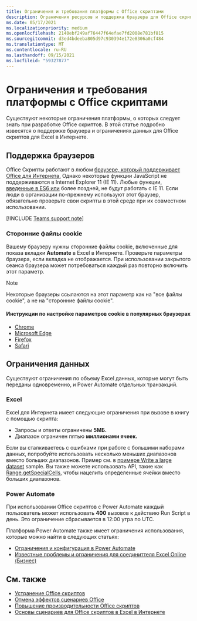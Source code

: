 ```yaml
---
title: Ограничения и требования платформы с Office скриптами
description: Ограничения ресурсов и поддержка браузера для Office скриптов при Excel в Интернете
ms.date: 05/17/2021
ms.localizationpriority: medium
ms.openlocfilehash: 2140ebf249af76447f64efae7fd2008e781bf815
ms.sourcegitcommit: d3ed4bdeeba805d97c930394e172e8306a0cf484
ms.translationtype: MT
ms.contentlocale: ru-RU
ms.lasthandoff: 09/15/2021
ms.locfileid: "59327877"
---
```

# <a name="platform-limits-and-requirements-with-office-scripts"></a>Ограничения и требования платформы с Office скриптами

Существуют некоторые ограничения платформы, о которых следует знать при разработке Office скриптов. В этой статье подробно извесятся о поддержке браузера и ограничениях данных для Office скриптов для Excel в Интернете.

## <a name="browser-support"></a>Поддержка браузеров

Office Скрипты работают в любом [браузере, который поддерживает Office для Интернета.](https://support.microsoft.com/office/ad1303e0-a318-47aa-b409-d3a5eb44e452) Однако некоторые функции JavaScript не поддерживаются в Internet Explorer 11 (IE 11). Любые функции, [введенные в ES6 или](https://www.w3schools.com/Js/js_es6.asp) более поздней, не будут работать с IE 11. Если люди в организации по-прежнему используют этот браузер, обязательно проверьте свои скрипты в этой среде при их совместном использовании.

[!INCLUDE [Teams support note](../includes/teams-support-note.md)]

### <a name="third-party-cookies"></a>Сторонние файлы cookie

Вашему браузеру нужны сторонние файлы cookie, включенные для показа вкладки **Automate** в Excel в Интернете. Проверьте параметры браузера, если вкладка не отображается. При использовании закрытого сеанса браузера может потребоваться каждый раз повторно включить этот параметр.

> [!NOTE]
> Некоторые браузеры ссылаются на этот параметр как на "все файлы cookie", а не на "сторонние файлы cookie".

#### <a name="instructions-for-adjusting-cookie-settings-in-popular-browsers"></a>Инструкции по настройке параметров cookie в популярных браузерах

- [Chrome](https://support.google.com/chrome/answer/95647)
- [Microsoft Edge](https://support.microsoft.com/microsoft-edge/597f04f2-c0ce-f08c-7c2b-541086362bd2)
- [Firefox](https://support.mozilla.org/kb/disable-third-party-cookies)
- [Safari](https://support.apple.com/guide/safari/manage-cookies-and-website-data-sfri11471/mac)

## <a name="data-limits"></a>Ограничения данных

Существуют ограничения по объему Excel данных, которые могут быть переданы одновременно, и Power Automate отдельных транзакций.

### <a name="excel"></a>Excel

Excel для Интернета имеет следующие ограничения при вызове в книгу с помощью скрипта:

- Запросы и ответы ограничены **5МБ.**
- Диапазон ограничен пятью **миллионами ячеек.**

Если вы сталкиваетесь с ошибками при работе с большими наборами данных, попробуйте использовать несколько меньших диапазонов вместо больших диапазонов. Пример см. в [примере Write a large dataset](../resources/samples/write-large-dataset.md) sample. Вы также можете использовать API, такие как [Range.getSpecialCells,](/javascript/api/office-scripts/excelscript/excelscript.range#getSpecialCells_cellType__cellValueType_) чтобы нацелить определенные ячейки вместо больших диапазонов.

### <a name="power-automate"></a>Power Automate

При использовании Office скриптов с Power Automate каждый пользователь может использовать **400** вызовов к действию Run Script в день. Это ограничение сбрасывается в 12:00 утра по UTC.

Платформа Power Automate также имеет ограничения использования, которые можно найти в следующих статьях:

- [Ограничения и конфигурация в Power Automate](/power-automate/limits-and-config)
- [Известные проблемы и ограничения для соединиттеля Excel Online (Бизнес)](/connectors/excelonlinebusiness/#known-issues-and-limitations)

## <a name="see-also"></a>См. также

- [Устранение Office скриптов](troubleshooting.md)
- [Отмена эффектов сценариев Office](undo.md)
- [Повышение производительности Office скриптов](../develop/web-client-performance.md)
- [Основы сценариев для Office скриптов в Excel в Интернете](../develop/scripting-fundamentals.md)
